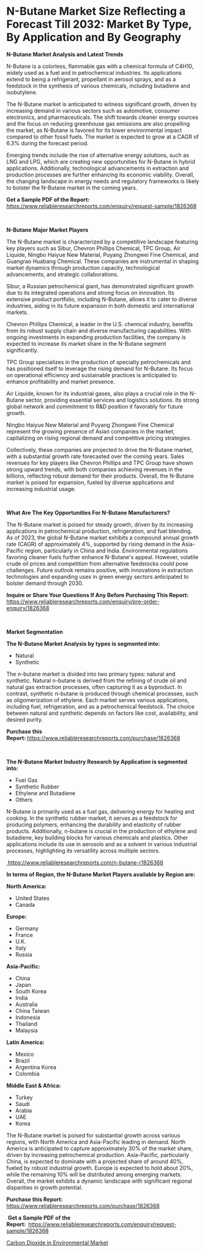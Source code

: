 <p><h1>N-Butane Market Size Reflecting a Forecast Till 2032: Market By Type, By Application and By Geography</h1></p><p><strong>N-Butane Market Analysis and Latest Trends</strong></p>
<p><p>N-Butane is a colorless, flammable gas with a chemical formula of C4H10, widely used as a fuel and in petrochemical industries. Its applications extend to being a refrigerant, propellant in aerosol sprays, and as a feedstock in the synthesis of various chemicals, including butadiene and isobutylene.</p><p>The N-Butane market is anticipated to witness significant growth, driven by increasing demand in various sectors such as automotive, consumer electronics, and pharmaceuticals. The shift towards cleaner energy sources and the focus on reducing greenhouse gas emissions are also propelling the market, as N-Butane is favored for its lower environmental impact compared to other fossil fuels. The market is expected to grow at a CAGR of 6.3% during the forecast period. </p><p>Emerging trends include the rise of alternative energy solutions, such as LNG and LPG, which are creating new opportunities for N-Butane in hybrid applications. Additionally, technological advancements in extraction and production processes are further enhancing its economic viability. Overall, the changing landscape in energy needs and regulatory frameworks is likely to bolster the N-Butane market in the coming years.</p></p>
<p><strong>Get a Sample PDF of the Report:&nbsp;</strong> <a href="https://www.reliableresearchreports.com/enquiry/request-sample/1826368?utm_campaign=2745&utm_medium=2&utm_source=Github&utm_content=ia&utm_term=03042025&utm_id=n-butane">https://www.reliableresearchreports.com/enquiry/request-sample/1826368</a></p>
<p>&nbsp;</p>
<p><strong>N-Butane Major Market Players</strong></p>
<p><p>The N-Butane market is characterized by a competitive landscape featuring key players such as Sibur, Chevron Phillips Chemical, TPC Group, Air Liquide, Ningbo Haiyue New Material, Puyang Zhongwei Fine Chemical, and Guangrao Huabang Chemical. These companies are instrumental in shaping market dynamics through production capacity, technological advancements, and strategic collaborations.</p><p>Sibur, a Russian petrochemical giant, has demonstrated significant growth due to its integrated operations and strong focus on innovation. Its extensive product portfolio, including N-Butane, allows it to cater to diverse industries, aiding in its future expansion in both domestic and international markets.</p><p>Chevron Phillips Chemical, a leader in the U.S. chemical industry, benefits from its robust supply chain and diverse manufacturing capabilities. With ongoing investments in expanding production facilities, the company is expected to increase its market share in the N-Butane segment significantly.</p><p>TPC Group specializes in the production of specialty petrochemicals and has positioned itself to leverage the rising demand for N-Butane. Its focus on operational efficiency and sustainable practices is anticipated to enhance profitability and market presence.</p><p>Air Liquide, known for its industrial gases, also plays a crucial role in the N-Butane sector, providing essential services and logistics solutions. Its strong global network and commitment to R&D position it favorably for future growth.</p><p>Ningbo Haiyue New Material and Puyang Zhongwei Fine Chemical represent the growing presence of Asian companies in the market, capitalizing on rising regional demand and competitive pricing strategies.</p><p>Collectively, these companies are projected to drive the N-Butane market, with a substantial growth rate forecasted over the coming years. Sales revenues for key players like Chevron Phillips and TPC Group have shown strong upward trends, with both companies achieving revenues in the billions, reflecting robust demand for their products. Overall, the N-Butane market is poised for expansion, fueled by diverse applications and increasing industrial usage.</p></p>
<p>&nbsp;</p>
<p><strong>What Are The Key Opportunities For N-Butane Manufacturers?</strong></p>
<p><p>The N-Butane market is poised for steady growth, driven by its increasing applications in petrochemical production, refrigeration, and fuel blending. As of 2023, the global N-Butane market exhibits a compound annual growth rate (CAGR) of approximately 4%, supported by rising demand in the Asia-Pacific region, particularly in China and India. Environmental regulations favoring cleaner fuels further enhance N-Butane's appeal. However, volatile crude oil prices and competition from alternative feedstocks could pose challenges. Future outlook remains positive, with innovations in extraction technologies and expanding uses in green energy sectors anticipated to bolster demand through 2030.</p></p>
<p><strong>Inquire or Share Your Questions If Any Before Purchasing This Report:</strong> <a href="https://www.reliableresearchreports.com/enquiry/pre-order-enquiry/1826368?utm_campaign=2745&utm_medium=2&utm_source=Github&utm_content=ia&utm_term=03042025&utm_id=n-butane">https://www.reliableresearchreports.com/enquiry/pre-order-enquiry/1826368</a></p>
<p>&nbsp;</p>
<p><strong>Market Segmentation</strong></p>
<p><strong>The N-Butane Market Analysis by types is segmented into:</strong></p>
<p><ul><li>Natural</li><li>Synthetic</li></ul></p>
<p><p>The n-butane market is divided into two primary types: natural and synthetic. Natural n-butane is derived from the refining of crude oil and natural gas extraction processes, often capturing it as a byproduct. In contrast, synthetic n-butane is produced through chemical processes, such as oligomerization of ethylene. Each market serves various applications, including fuel, refrigeration, and as a petrochemical feedstock. The choice between natural and synthetic depends on factors like cost, availability, and desired purity.</p></p>
<p><strong>Purchase this Report:&nbsp;</strong><a href="https://www.reliableresearchreports.com/purchase/1826368?utm_campaign=2745&utm_medium=2&utm_source=Github&utm_content=ia&utm_term=03042025&utm_id=n-butane">https://www.reliableresearchreports.com/purchase/1826368</a></p>
<p>&nbsp;</p>
<p><strong>The N-Butane Market Industry Research by Application is segmented into:</strong></p>
<p><ul><li>Fuel Gas</li><li>Synthetic Rubber</li><li>Ethylene and Butadiene</li><li>Others</li></ul></p>
<p><p>N-Butane is primarily used as a fuel gas, delivering energy for heating and cooking. In the synthetic rubber market, it serves as a feedstock for producing polymers, enhancing the durability and elasticity of rubber products. Additionally, n-butane is crucial in the production of ethylene and butadiene, key building blocks for various chemicals and plastics. Other applications include its use in aerosols and as a solvent in various industrial processes, highlighting its versatility across multiple sectors.</p></p>
<p><a href="https://www.reliableresearchreports.com/n-butane-r1826368?utm_campaign=2745&utm_medium=2&utm_source=Github&utm_content=ia&utm_term=03042025&utm_id=n-butane">&nbsp;https://www.reliableresearchreports.com/n-butane-r1826368</a></p>
<p><strong>In terms of Region, the N-Butane Market Players available by Region are:</strong></p>
<p>
    <p> <strong> North America: </strong>
        <ul>
            <li>United States</li>
            <li>Canada</li>
        </ul>
        </p> 
    <p> <strong> Europe: </strong>
        <ul>
            <li>Germany</li>
            <li>France</li>
            <li>U.K.</li>
            <li>Italy</li>
            <li>Russia</li>
        </ul>
        </p> 
    <p> <strong> Asia-Pacific: </strong>
        <ul>
            <li>China</li>
            <li>Japan</li>
            <li>South Korea</li>
            <li>India</li>
            <li>Australia</li>
            <li>China Taiwan</li>
            <li>Indonesia</li>
            <li>Thailand</li>
            <li>Malaysia</li>
        </ul>
        </p> 
    <p> <strong> Latin America: </strong>
        <ul>
            <li>Mexico</li>
            <li>Brazil</li>
            <li>Argentina Korea</li>
            <li>Colombia</li>
        </ul>
        </p> 
    <p> <strong> Middle East & Africa: </strong>
        <ul>
            <li>Turkey</li>
            <li>Saudi</li>
            <li>Arabia</li>
            <li>UAE</li>
            <li>Korea</li>
        </ul>
    </p>
    </p>
<p><p>The N-Butane market is poised for substantial growth across various regions, with North America and Asia-Pacific leading in demand. North America is anticipated to capture approximately 30% of the market share, driven by increasing petrochemical production. Asia-Pacific, particularly China, is expected to dominate with a projected share of around 40%, fueled by robust industrial growth. Europe is expected to hold about 20%, while the remaining 10% will be distributed among emerging markets. Overall, the market exhibits a dynamic landscape with significant regional disparities in growth potential.</p></p>
<p><strong>Purchase this Report: </strong><a href="https://www.reliableresearchreports.com/purchase/1826368?utm_campaign=2745&utm_medium=2&utm_source=Github&utm_content=ia&utm_term=03042025&utm_id=n-butane">https://www.reliableresearchreports.com/purchase/1826368</a></p>
<p>&nbsp;<strong>Get a Sample PDF of the Report:&nbsp;&nbsp;</strong><a href="https://www.reliableresearchreports.com/enquiry/request-sample/1826368?utm_campaign=2745&utm_medium=2&utm_source=Github&utm_content=ia&utm_term=03042025&utm_id=n-butane">https://www.reliableresearchreports.com/enquiry/request-sample/1826368</a></p>
<p><strong></strong></p>
<p><p><a href="https://github.com/ezahdyre/Market-Research-Report-List-1/blob/main/carbon-dioxide-in-environmental-market.md?utm_campaign=2745&utm_medium=2&utm_source=Github&utm_content=ia&utm_term=03042025&utm_id=n-butane">Carbon Dioxide in Environmental Market</a></p></p>